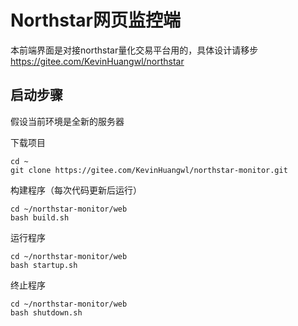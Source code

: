 # Northstar网页监控端
本前端界面是对接northstar量化交易平台用的，具体设计请移步  
https://gitee.com/KevinHuangwl/northstar


## 启动步骤
假设当前环境是全新的服务器  

下载项目
```
cd ~
git clone https://gitee.com/KevinHuangwl/northstar-monitor.git
```

构建程序（每次代码更新后运行）
```
cd ~/northstar-monitor/web
bash build.sh
```

运行程序
```
cd ~/northstar-monitor/web
bash startup.sh
```

终止程序
```
cd ~/northstar-monitor/web
bash shutdown.sh
```


